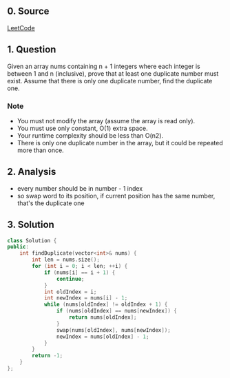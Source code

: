 ## 0. Source
[LeetCode](https://leetcode.com/problems/find-the-duplicate-number/)

## 1. Question
Given an array nums containing n + 1 integers where each integer is between 1 and n (inclusive), prove that at least one duplicate number must exist. Assume that there is only one duplicate number, find the duplicate one.
### Note 
- You must not modify the array (assume the array is read only).
- You must use only constant, O(1) extra space.
- Your runtime complexity should be less than O(n2).
- There is only one duplicate number in the array, but it could be repeated more than once.

## 2. Analysis

- every number should be in number - 1 index
- so swap word to its position, if current position has the same number, that's the duplicate one

## 3. Solution

```CPP
class Solution {
public:
    int findDuplicate(vector<int>& nums) {
        int len = nums.size();
        for (int i = 0; i < len; ++i) {
            if (nums[i] == i + 1) {
                continue;
            }
            int oldIndex = i;
            int newIndex = nums[i] - 1;
            while (nums[oldIndex] != oldIndex + 1) {
                if (nums[oldIndex] == nums[newIndex]) {
                    return nums[oldIndex];
                }
                swap(nums[oldIndex], nums[newIndex]);
                newIndex = nums[oldIndex] - 1;
            }
        }
        return -1;
    }
};
```